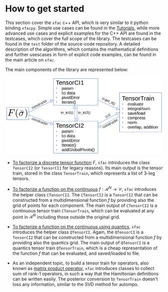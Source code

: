 # How to get started

This section cover the `xfac` c++ API, which is very similar to it python binding `xfacpy`.
Simple use cases can be found in the [Tutorials](../tutorial-python/intro-tutorial), while 
more advanced use cases and explicit examples for the C++ API are found in the testcases, which cover the full scope of the library.
The testcases can be found in the `test` folder of the source-code repository.
A detailed description of the algorithms, which contains the mathematical definitions and further usescases in form of explicit code examples,
can be found in the main article on `xfac`. 

The main components of the library are represented below:

![](api_scheme.png)

- [To factorize a discrete tensor function](./api1) $F$, `xfac` introduces the class `TensorCI2` (or `TensorCI1` for legacy reasons).
Its main output is the tensor train, stored in the class `TensorTrain`, which represents a list of 3-leg tensors.

- [To factorize a function on the continuous](./api2) $f:\mathcal{R}^N\rightarrow\mathcal{C}$,
`xfac` introduces the helper class `CTensorCI2`. The `CTensorCI2` is a `TensorCI2` that can be constructed from a multidimensional
function $f$ by providing also the grid of points for each component.
The main output of `CTensorCI2` is a continuous tensor train `CTensorTrain`, which can be
evaluated at any point in $\mathcal{R}^N$ including those outside the original grid.

- [To factorize a function on the continuous using quantics](./api3), `xfac` introduces the helper class `QTensorCI`.
Again, the `QTensorCI` is a `TensorCI2` that can be constructed from a multidimensional function $f$ by providing also the quantics grid.
The main output of `QTensorCI` is a quantics tensor train `QTensorTrain`, which is a cheap representation of the function $f$ that can be evaluated, and saved/loaded to file.

- As an independent topic, to build a tensor train for operators, also known as [matrix product operator](./api4), `xfac` introduces classes to collect sum of rank-1 operators, in such a way that the Hamiltonian definitions can be written easily. The posterior conversion to `TensorTrain` doesn't loss any information, similar to the SVD method for autompo.
